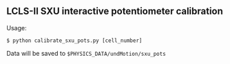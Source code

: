 LCLS-II SXU interactive potentiometer calibration
-------------------------------------------------

Usage:

```
$ python calibrate_sxu_pots.py [cell_number]
```

Data will be saved to `$PHYSICS_DATA/undMotion/sxu_pots`
